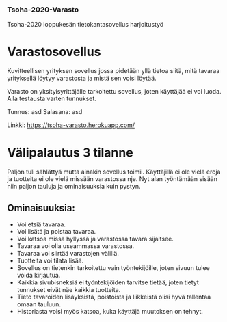 ### Tsoha-2020-Varasto
Tsoha-2020 loppukesän tietokantasovellus harjoitustyö

# Varastosovellus

Kuvitteellisen yrityksen sovellus jossa pidetään yllä tietoa siitä, mitä tavaraa yrityksellä löytyy varastosta ja mistä sen voisi löytää.

Varasto on yksityisyrittäjälle tarkoitettu sovellus, joten käyttäjää ei voi luoda.
Alla testausta varten tunnukset.

Tunnus: asd
Salasana: asd

Linkki: https://tsoha-varasto.herokuapp.com/


# Välipalautus 3 tilanne
Paljon tuli sählättyä mutta ainakin sovellus toimii.
Käyttäjillä ei ole vielä eroja ja tuotteita ei ole vielä missään varastossa nje.
Nyt alan työntämään sisään niin paljon tauluja ja ominaisuuksia kuin pystyn.

## Ominaisuuksia:
* Voi etsiä tavaraa.
* Voi lisätä ja poistaa tavaraa.
* Voi katsoa missä hyllyssä ja varastossa tavara sijaitsee.
* Tavaraa voi olla useammassa varastossa.
* Tavaraa voi siirtää varastojen välillä.
* Tuotteita voi tilata lisää.
* Sovellus on tietenkin tarkoitettu vain työntekijöille, joten sivuun tulee voida kirjautua.
* Kaikkia sivubisneksiä ei työntekijöiden tarvitse tietää, joten tietyt tunnukset eivät näe kaikkia tuotteita.
* Tieto tavaroiden lisäyksistä, poistoista ja liikkeistä olisi hyvä tallentaa omaan tauluun.
* Historiasta voisi myös katsoa, kuka käyttäjä muutoksen on tehnyt.